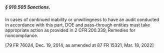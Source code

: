 ##### § 910.505 Sanctions. #####

In cases of continued inability or unwillingness to have an audit conducted in accordance with this part, DOE and pass-through entities must take appropriate action as provided in 2 CFR 200.339, Remedies for noncompliance.

[79 FR 76024, Dec. 19, 2014, as amended at 87 FR 15321, Mar. 18, 2022]